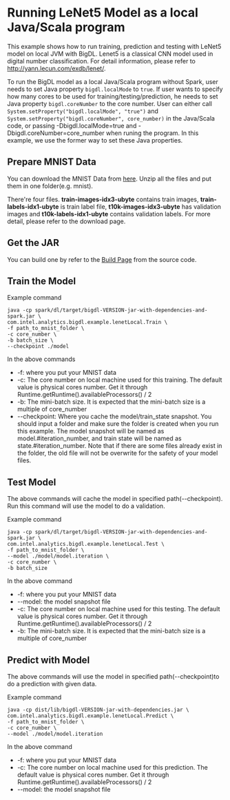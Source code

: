 # Running LeNet5 Model as a local Java/Scala program

This example shows how to run training, prediction and testing with LeNet5  model on local JVM with BigDL. Lenet5 is a classical CNN model used in digital number classification. For detail information,
please refer to <http://yann.lecun.com/exdb/lenet/>.

To run the BigDL model as a local Java/Scala program without Spark, user needs to set Java property `bigdl.localMode` to `true`. If user wants to specify how many cores to be used for training/testing/prediction, he needs to set Java property `bigdl.coreNumber` to the core number. User can either call `System.setProperty("bigdl.localMode", "true")` and `System.setProperty("bigdl.coreNumber", core_number)` in the Java/Scala code, or passing -Dbigdl.localMode=true and -Dbigdl.coreNumber=core_number when runing the program. In this example, we use the former way to set these Java properties. 

## Prepare MNIST Data
You can download the MNIST Data from [here](http://yann.lecun.com/exdb/mnist/). Unzip all the
files and put them in one folder(e.g. mnist).

There're four files. **train-images-idx3-ubyte** contains train images,
**train-labels-idx1-ubyte** is train label file, **t10k-images-idx3-ubyte** has validation images
 and **t10k-labels-idx1-ubyte** contains validation labels. For more detail, please refer to the
 download page.

## Get the JAR
You can build one by refer to the
[Build Page](https://github.com/intel-analytics/BigDL/wiki/Build-Page) from the source code.

## Train the Model
Example command
```
java -cp spark/dl/target/bigdl-VERSION-jar-with-dependencies-and-spark.jar \
com.intel.analytics.bigdl.example.lenetLocal.Train \
-f path_to_mnist_folder \
-c core_number \
-b batch_size \
--checkpoint ./model
```

In the above commands
* -f: where you put your MNIST data
* -c: The core number on local machine used for this training. The default value is physical cores number. Get it through Runtime.getRuntime().availableProcessors() / 2
* -b: The mini-batch size. It is expected that the mini-batch size is a multiple of core_number
* --checkpoint: Where you cache the model/train_state snapshot. You should input a folder and
make sure the folder is created when you run this example. The model snapshot will be named as
model.#iteration_number, and train state will be named as state.#iteration_number. Note that if
there are some files already exist in the folder, the old file will not be overwrite for the
safety of your model files.

## Test Model
The above commands will cache the model in specified path(--checkpoint). Run this command will
use the model to do a validation.

Example command
```
java -cp spark/dl/target/bigdl-VERSION-jar-with-dependencies-and-spark.jar \
com.intel.analytics.bigdl.example.lenetLocal.Test \
-f path_to_mnist_folder \
--model ./model/model.iteration \
-c core_number \
-b batch_size
```
In the above command
* -f: where you put your MNIST data
* --model: the model snapshot file
* -c: The core number on local machine used for this testing. The default value is physical cores number. Get it through Runtime.getRuntime().availableProcessors() / 2
* -b: The mini-batch size. It is expected that the mini-batch size is a multiple of core_number

## Predict with Model
The above commands will use the model in specified path(--checkpoint)to do a prediction with given data.

Example command
```
java -cp dist/lib/bigdl-VERSION-jar-with-dependencies.jar \
com.intel.analytics.bigdl.example.lenetLocal.Predict \
-f path_to_mnist_folder \
-c core_number \
--model ./model/model.iteration
```
In the above command
* -f: where you put your MNIST data
* -c: The core number on local machine used for this prediction. The default value is physical cores number. Get it through Runtime.getRuntime().availableProcessors() / 2
* --model: the model snapshot file
